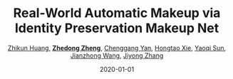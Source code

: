 ---
title: "Real-World Automatic Makeup via Identity Preservation Makeup Net"
collection: publications
permalink: /publication/Real-Wor2020
date: 2020-01-01
doi: 
keywords:
venue: 'IJCAI'
paperurl: 'https://zdzheng.xyz/files/Huang_ijcai20.pdf'
blog: 'https://zhuanlan.zhihu.com/p/150116945'
code: 'https://github.com/huangzhikun1995/IPM-Net'
author: '<a href="https://zdzheng.xyz/authors/Zhikun-Huang" class="author">Zhikun Huang</a>, <strong><a href="https://zdzheng.xyz/authors/Zhedong-Zheng" class="author">Zhedong Zheng</a></strong>, <a href="https://zdzheng.xyz/authors/Chenggang-Yan" class="author">Chenggang Yan</a>, <a href="https://zdzheng.xyz/authors/Hongtao-Xie" class="author">Hongtao Xie</a>, <a href="https://zdzheng.xyz/authors/Yaoqi-Sun" class="author">Yaoqi Sun</a>, <a href="https://zdzheng.xyz/authors/Jianzhong-Wang" class="author">Jianzhong Wang</a>, <a href="https://zdzheng.xyz/authors/Jiyong-Zhang" class="author">Jiyong Zhang</a>'
citation: ' Zhikun Huang,  Zhedong Zheng,  Chenggang Yan,  Hongtao Xie,  Yaoqi Sun,  Jianzhong Wang,  Jiyong Zhang, &quot;Real-World Automatic Makeup via Identity Preservation Makeup Net.&quot; IJCAI, 2020.'
pub_year: '2020'
bib: >
    @inproceedings{huangreal,  <br>    author = "Huang, Zhikun and Zheng, Zhedong and Yan, Chenggang and Xie, Hongtao and Sun, Yaoqi and Wang, Jianzhong and Zhang, Jiyong",  <br>    title = "Real-World Automatic Makeup via Identity Preservation Makeup Net",  <br>    booktitle = "IJCAI",  <br>    code = "https://github.com/huangzhikun1995/IPM-Net",  <br>    url = "https://zdzheng.xyz/files/Huang\_ijcai20.pdf",  <br>    blog = "https://zhuanlan.zhihu.com/p/150116945",  <br>    year = "2020"
    }

---